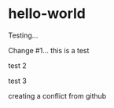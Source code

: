 hello-world
===========

Testing...


Change #1...
this is a test




test 2

test 3



creating a conflict from github

